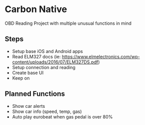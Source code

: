 # Carbon Native
OBD Reading Project with multiple unusual functions in mind

## Steps
- Setup base iOS and Android apps
- Read ELM327 docs (ie: https://www.elmelectronics.com/wp-content/uploads/2016/07/ELM327DS.pdf)
- Setup connection and reading
- Create base UI
- Keep on

## Planned Functions
- Show car alerts
- Show car info (speed, temp, gas)
- Auto play eurobeat when gas pedal is over 80%
